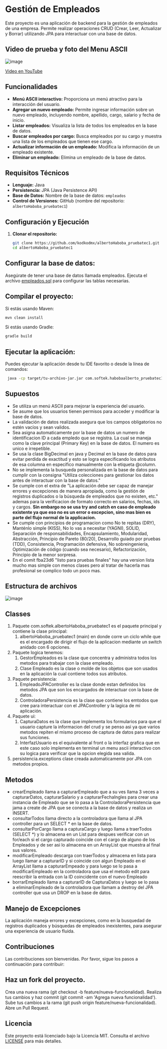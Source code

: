 # Gestión de Empleados

Este proyecto es una aplicación de backend para la gestión de empleados de una empresa. Permite realizar operaciones CRUD (Crear, Leer, Actualizar y Borrar) utilizando JPA para interactuar con una base de datos.

## Video de prueba y foto del Menu ASCII
![image](https://github.com/user-attachments/assets/59b1e1ca-32c5-4635-9495-90ace46e3663)

[Video en YouTube](https://youtu.be/PcpvcGs00jw)

## Funcionalidades

- **Menú ASCII interactivo:** Proporciona un menú atractivo para la interacción del usuario.
- **Agregar un nuevo empleado:** Permite ingresar información sobre un nuevo empleado, incluyendo nombre, apellido, cargo, salario y fecha de inicio.
- **Listar empleados:** Visualiza la lista de todos los empleados en la base de datos.
- **Buscar empleados por cargo:** Busca empleados por su cargo y muestra una lista de los empleados que tienen ese cargo.
- **Actualizar información de un empleado:** Modifica la información de un empleado existente.
- **Eliminar un empleado:** Elimina un empleado de la base de datos.

## Requisitos Técnicos

- **Lenguaje:** Java
- **Persistencia:** JPA (Java Persistence API)
- **Base de Datos:** Nombre de la base de datos: `empleados`
- **Control de Versiones:** GitHub (nombre del repositorio: `albertoHaboba_pruebatec1`)

## Configuración y Ejecución

1. **Clonar el repositorio:**

   ```bash
   git clone https://github.com/kodkodmx/albertoHaboba_pruebatec1.git
   cd albertoHaboba_pruebatec1
   ```
## Configurar la base de datos:

Asegúrate de tener una base de datos llamada empleados.
Ejecuta el archivo [empleados.sql](https://github.com/kodkodmx/habobaAlberto_pruebatec1/blob/46ae5780609ee553a57a638aeabcbb6e5dc6c387/empleado.sql) para configurar las tablas necesarias.

## Compilar el proyecto:

Si estás usando Maven:
  ```bash
  mvn clean install
  ```
Si estás usando Gradle:
  ```bash
  gradle build
  ```          
## Ejecutar la aplicación:
Puedes ejecutar la aplicación desde tu IDE favorito o desde la línea de comandos:
 ```bash
  java -cp target/tu-archivo-jar.jar com.softek.habobaalberto_pruebatec1.HabobaAlberto_pruebatec1
  ```
## Supuestos
- Se utiliza un menú ASCII para mejorar la experiencia del usuario.
- Se asume que los usuarios tienen permisos para acceder y modificar la base de datos.
- La validación de datos realizada asegura que los campos obligatorios no estén vacíos y sean validos.
- Sea asigna automaticamente por la base de datos un numero de identificacion ID a cada empledo que se registra. La cual se maneja como la clave principal (Primary Key) en la base de datos. El numero es unico e irrepetible.
- Se usa la clase BigDecimal en java y Decimal en la base de datos para evitar perdida de exactitud y esto se logra especificando los atributos de esa columna en especifico manualmente con la etiqueta @column.
- No se implementa la busqueda personalizada en la base de datos para cumplir con la consigna "Utiliza colecciones para gestionar los datos antes de interactuar con la base de datos."
- Se cumple con el extra de "La aplicación debe ser capaz de manejar errores y excepciones de manera apropiada, como la gestión de registros duplicados o la búsqueda de empleados que no existen, etc." ademas para la verificacion de formato correcto en salarios, fechas, ids y cargos. **Sin embargo no se usa try and catch en caso de empleado existente ya que eso no es un error o excepcion, sino mas bien es parte del flujo normal de la applicacion.**
- Se cumple con principios de programacion como No te repitas (DRY), Manténlo simple (KISS), No lo vas a necesitar (YAGNI), SOLID, Separación de responsabilidades, Encapsulamiento, Modularidad, Abstracción, Principio de Pareto (80/20), Desarrollo guiado por pruebas (TDD), Consistencia, Programación defensiva, No sobreingeniería, Optimización de código (cuando sea necesario), Refactorización, Principio de la menor sorpresa.
- En el comit fba23d6 "listo para pruebas finales" hay una version lista mucho mas simple con menos clases pero al tratar de hacerla mas profesional se complico todo un poco mas.

## Estructura de archivos

![image](https://github.com/user-attachments/assets/6a41a2e4-9261-4b0a-ad99-dcd2493d480c)

## Classes
1. Paquete com.softek.albertoHaboba_pruebatec1 es el paquete principal y contiene la clase principal:
   1. albertoHaboba_pruebatec1 (main) en donde corre un ciclo while que es el encargado de dirigir el flujo de la aplicacion mediante un switch anidado con 6 opciones.
2. Paquete logica tenemos:
   1. GestorEmpleados es la clase que concentra y administra todos los metodos para trabajar con la clase empleado.
   2. Clase Empleado es la clase o molde de los objetos que son usados en la aplicación la cual contiene todos sus atributos.
3. Paquete persistencia:
   1. EmpleadoJPAController es la clase donde estan definidos los metodos JPA que son los encargados de interactuar con la base de datos.
   2. ControladoraPersistencia es la clase que contiene los emtodos que cree para interactuar con el JPAController y la lagica de mi aplicación.
4. Paquete ui:
   1. CapturaDatos es la clase que implementa los formularios para que el usuario capture la informacion del crud y se penso asi ya que varios metodos repiten el mismo proceso de captura de datos para        realizar sus funciones.
   1. InterfazUsuario es el equivalente al front o la interfaz grafica que en este caso solo implementa en terminal un menu ascii interactivo con su logica para verificar que la opcion elegida sea valida.
5. persistencia.exceptions clase creada automaticamente por JPA con metodos propios.

## Metodos
- crearEmpleado llama a capturarEmpleado que a su ves llama 3 veces a capturarDatos, capturarSalario y a capturarFechaIngles para crear una instancia de Empleado que se lo pasa a la ControladoraPersistencia que jama a create de JPA que se conecta a la base de datos y realiza un INSERT.
- consultarTodos llama directo a la controladora que llama al JPA controller para un SELECT * en la base de datos.
- consultarPorCargo llama a capturaCargo y luego llama a traerTodos (SELECT *) y lo almacena en un List<Empleados> para despues verificar con un for/each si el cargo capturado coincide con el cargo de alguno de los Empleados y de ser asi lo almacena en un ArrayList que muestra al final sus valores.
- modificarEmpleado descarga con traerTodos y almacena en lista para luego llamar a capturarID y si coincide con algun Empleado en el ArrayList llama a capturarEmpeado y para luego se lo pasa a modificarEmpleado en la controladora que usa el metodo edit para reescribir la entrada con la ID coincidente con el nuevo Empleado
- borrarEmpleado llama a capturarID de CapturaDatos y luego se lo pasa a eliminarEmpleado de la controladora que llamam a destroy del JPA controller que usa un DROP en la base de datos.

## Manejo de Excepciones
La aplicación maneja errores y excepciones, como en la busquedad de registros duplicados y búsquedas de empleados inexistentes, para asegurar una experiencia de usuario fluida.
   
## Contribuciones
Las contribuciones son bienvenidas. Por favor, sigue los pasos a continuación para contribuir:

## Haz un fork del proyecto.
Crea una nueva rama (git checkout -b feature/nueva-funcionalidad).
Realiza tus cambios y haz commit (git commit -am 'Agrega nueva funcionalidad').
Sube tus cambios a la rama (git push origin feature/nueva-funcionalidad).
Abre un Pull Request.

## Licencia
Este proyecto está licenciado bajo la Licencia MIT. Consulta el archivo [LICENSE](https://github.com/kodkodmx/habobaAlberto_pruebatec1/blob/b7ca3724449356290610ba57fa8e9305bd59bf29/LICENSE) para más detalles.
